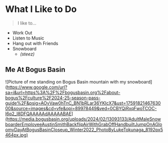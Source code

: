 # **What I Like to Do**
>I like to...
* Work Out
* Listen to Music
* Hang out with Friends
* Snowboard
  * *(steez)*
## Me At Bogus Basin
![Picture of me standing on Bogus Basin mountain with my snowboard](https://www.google.com/url?sa=i&url=https%3A%2F%2Fbogusbasin.org%2Fabout-bogus%2Fculture%2F2024-25-season-pass-guide%2F&psig=AOvVaw0hTnC_BN1bRLar36YKIcX7&ust=1759182146763000&source=images&cd=vfe&opi=89978449&ved=0CBYQjRxqFwoTCOC-l6q2_I8DFQAAAAAdAAAAABAE](https://media.bogusbasin.org/uploads/2024/02/13093133/AdultMaleSnowboarderEmployeeAustinSmithBackflipAirWithGrabOffHandbuiltJumpOnAGloomyDayAtBogusBasinCloseup_Winter2022_PhotoByLukeTokunaga_8192px5464px.jpg)
